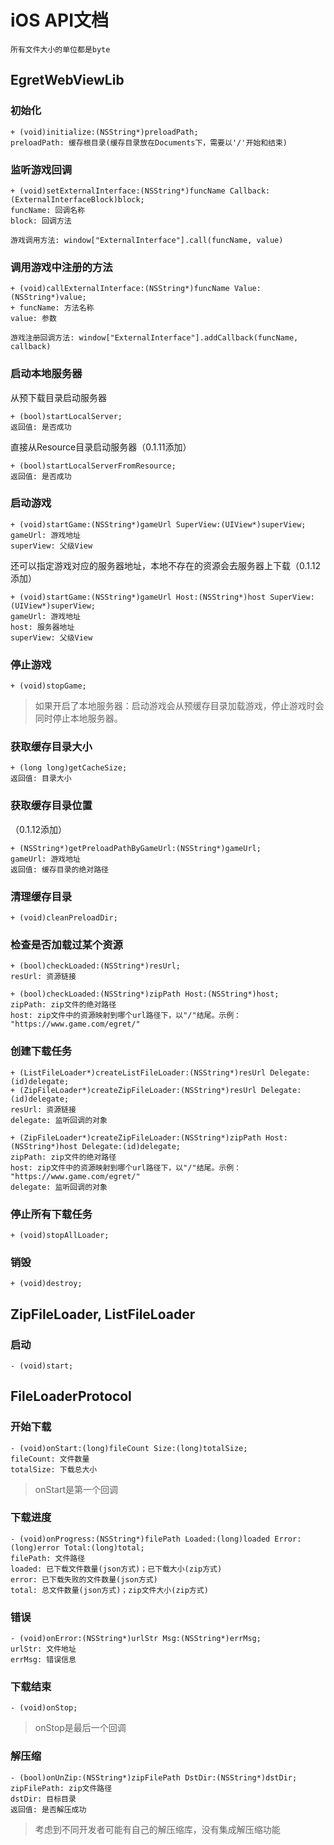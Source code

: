 # iOS API文档
```
所有文件大小的单位都是byte
```

## EgretWebViewLib

### 初始化
```
+ (void)initialize:(NSString*)preloadPath;
preloadPath: 缓存根目录(缓存目录放在Documents下，需要以'/'开始和结束)
```

### 监听游戏回调
```
+ (void)setExternalInterface:(NSString*)funcName Callback:(ExternalInterfaceBlock)block;
funcName: 回调名称
block: 回调方法

游戏调用方法: window["ExternalInterface"].call(funcName, value)
```

### 调用游戏中注册的方法
```
+ (void)callExternalInterface:(NSString*)funcName Value:(NSString*)value;
+ funcName: 方法名称
value: 参数

游戏注册回调方法: window["ExternalInterface"].addCallback(funcName, callback)
```

### 启动本地服务器

从预下载目录启动服务器

```
+ (bool)startLocalServer;
返回值: 是否成功
```

直接从Resource目录启动服务器（0.1.11添加）

```
+ (bool)startLocalServerFromResource;
返回值: 是否成功
```

### 启动游戏
```
+ (void)startGame:(NSString*)gameUrl SuperView:(UIView*)superView;
gameUrl: 游戏地址
superView: 父级View
```

还可以指定游戏对应的服务器地址，本地不存在的资源会去服务器上下载（0.1.12添加）

```
+ (void)startGame:(NSString*)gameUrl Host:(NSString*)host SuperView:(UIView*)superView;
gameUrl: 游戏地址
host: 服务器地址
superView: 父级View
```

### 停止游戏
```
+ (void)stopGame;
```

> 如果开启了本地服务器：启动游戏会从预缓存目录加载游戏，停止游戏时会同时停止本地服务器。

### 获取缓存目录大小
```
+ (long long)getCacheSize;
返回值: 目录大小
```

### 获取缓存目录位置
（0.1.12添加）

```
+ (NSString*)getPreloadPathByGameUrl:(NSString*)gameUrl;
gameUrl: 游戏地址
返回值: 缓存目录的绝对路径
```

### 清理缓存目录
```
+ (void)cleanPreloadDir;
```

### 检查是否加载过某个资源
```
+ (bool)checkLoaded:(NSString*)resUrl;
resUrl: 资源链接

+ (bool)checkLoaded:(NSString*)zipPath Host:(NSString*)host;
zipPath: zip文件的绝对路径
host: zip文件中的资源映射到哪个url路径下，以"/"结尾。示例： "https://www.game.com/egret/"
```

### 创建下载任务
```
+ (ListFileLoader*)createListFileLoader:(NSString*)resUrl Delegate:(id)delegate;
+ (ZipFileLoader*)createZipFileLoader:(NSString*)resUrl Delegate:(id)delegate;
resUrl: 资源链接
delegate: 监听回调的对象

+ (ZipFileLoader*)createZipFileLoader:(NSString*)zipPath Host:(NSString*)host Delegate:(id)delegate;
zipPath: zip文件的绝对路径
host: zip文件中的资源映射到哪个url路径下，以"/"结尾。示例： "https://www.game.com/egret/"
delegate: 监听回调的对象
```

### 停止所有下载任务
```
+ (void)stopAllLoader;
```

### 销毁
```
+ (void)destroy;
```

## ZipFileLoader, ListFileLoader

### 启动
```
- (void)start;
```

## FileLoaderProtocol

### 开始下载
```
- (void)onStart:(long)fileCount Size:(long)totalSize;
fileCount: 文件数量
totalSize: 下载总大小
```
> onStart是第一个回调

### 下载进度
```
- (void)onProgress:(NSString*)filePath Loaded:(long)loaded Error:(long)error Total:(long)total;
filePath: 文件路径
loaded: 已下载文件数量(json方式)；已下载大小(zip方式)
error: 已下载失败的文件数量(json方式)
total: 总文件数量(json方式)；zip文件大小(zip方式)
```

### 错误
```
- (void)onError:(NSString*)urlStr Msg:(NSString*)errMsg;
urlStr: 文件地址
errMsg: 错误信息
```

### 下载结束
```
- (void)onStop;
```
> onStop是最后一个回调

### 解压缩
```
- (bool)onUnZip:(NSString*)zipFilePath DstDir:(NSString*)dstDir;
zipFilePath: zip文件路径
dstDir: 目标目录
返回值: 是否解压成功
```
> 考虑到不同开发者可能有自己的解压缩库，没有集成解压缩功能
